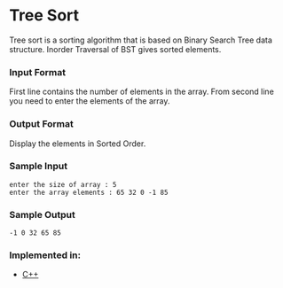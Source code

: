 # Tree Sort
Tree sort is a sorting algorithm that is based on Binary Search Tree data structure. Inorder Traversal of BST gives sorted elements.


### Input Format
First line contains the number of elements in the array.
From second line you need to enter the elements of the array.

### Output Format
Display the elements in Sorted Order.


### Sample Input
```
enter the size of array : 5
enter the array elements : 65 32 0 -1 85
```

### Sample Output
```
-1 0 32 65 85
```
### Implemented in:
- [C++](treesort.cpp)

